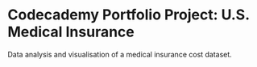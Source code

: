 # Codecademy Portfolio Project: U.S. Medical Insurance
Data analysis and visualisation of a medical insurance cost dataset.

